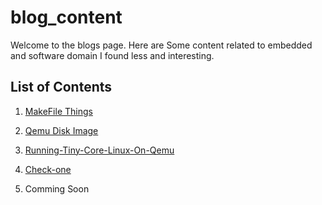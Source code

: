 # blog_content
<!--- It is the repository of the content for the blogs I write. ! ---> 



Welcome to the blogs page. Here are Some content related to embedded and software domain I found less and interesting.

## List of Contents

1. [MakeFile Things](./BlogsForEmb/Makefile.md)
2. [Qemu Disk Image](./BlogsForEmb/QEMU-Disk-Image.md)
3. [Running-Tiny-Core-Linux-On-Qemu](./Running-Tiny-Core-Linux-On-Qemu.md)

4. [Check-one](./BlogsForEmb/Check-one.md)
5. Comming Soon
